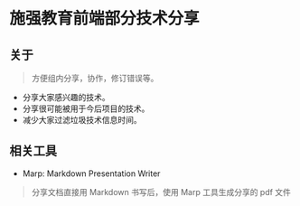 # 施强教育前端部分技术分享

## 关于
> 方便组内分享，协作，修订错误等。
- 分享大家感兴趣的技术。
- 分享很可能被用于今后项目的技术。
- 减少大家过滤垃圾技术信息时间。

## 相关工具
- Marp: Markdown Presentation Writer
> 分享文档直接用 Markdown 书写后，使用 Marp 工具生成分享的 pdf 文件
